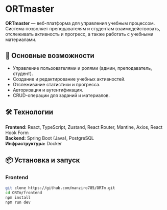 # ORTmaster

**ORTmaster** — веб-платформа для управления учебным процессом.  
Система позволяет преподавателям и студентам взаимодействовать, отслеживать активность и прогресс, а также работать с учебными материалами.

## 🚀 Основные возможности
- Управление пользователями и ролями (админ, преподаватель, студент).
- Создание и редактирование учебных активностей.
- Отслеживание статистики и прогресса.
- Авторизация и аутентификация.
- CRUD-операции для заданий и материалов.

## 🛠️ Технологии
**Frontend:** React, TypeScript, Zustand, React Router, Mantine, Axios, React Hook Form  
**Backend:** Spring Boot (Java), PostgreSQL  
**Инфраструктура:** Docker

## 📦 Установка и запуск

### Frontend
```bash
git clone https://github.com/manziro785/ORTm.git
cd ORTm/frontend
npm install
npm run dev

